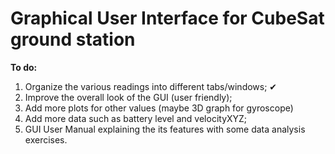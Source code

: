 # Graphical User Interface for CubeSat ground station

**To do:**

1. Organize the various readings into different tabs/windows; ✔
2. Improve the overall look of the GUI (user friendly);
3. Add more plots for other values (maybe 3D graph for gyroscope)
4. Add more data such as battery level and velocityXYZ;
5. GUI User Manual explaining the its features with some data analysis exercises. 
